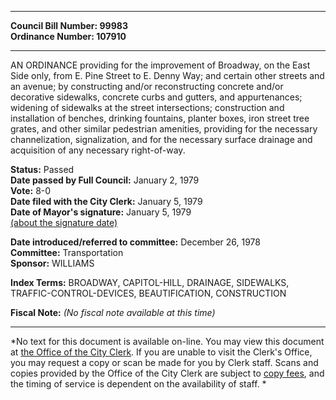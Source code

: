 * * * * *  
  
**Council Bill Number: [](#h0)[](#h2)99983**   
**Ordinance Number: 107910**  
  
* * * * *  
  
AN ORDINANCE providing for the improvement of Broadway, on the East Side only, from E. Pine Street to E. Denny Way; and certain other streets and an avenue; by constructing and/or reconstructing concrete and/or decorative sidewalks, concrete curbs and gutters, and appurtenances; widening of sidewalks at the street intersections; construction and installation of benches, drinking fountains, planter boxes, iron street tree grates, and other similar pedestrian amenities, providing for the necessary channelization, signalization, and for the necessary surface drainage and acquisition of any necessary right-of-way.  
  
**Status:** Passed   
**Date passed by Full Council:** January 2, 1979   
**Vote:** 8-0   
**Date filed with the City Clerk:** January 5, 1979   
**Date of Mayor's signature:** January 5, 1979   
[(about the signature date)](/~public/approvaldate.htm)   
  
  
**Date introduced/referred to committee:** December 26, 1978   
**Committee:** Transportation   
**Sponsor:** WILLIAMS   
  
**Index Terms:** BROADWAY, CAPITOL-HILL, DRAINAGE, SIDEWALKS, TRAFFIC-CONTROL-DEVICES, BEAUTIFICATION, CONSTRUCTION  
  
**Fiscal Note:** *(No fiscal note available at this time)*  
  
* * * * *  
  
*No text for this document is available on-line. You may view this document at [the Office of the City Clerk](http://www.seattle.gov/leg/clerk/contactUs.htm). If you are unable to visit the Clerk's Office, you may request a copy or scan be made for you by Clerk staff. Scans and copies provided by the Office of the City Clerk are subject to [copy fees](http://clerk.seattle.gov/~public/clerkfees.htm), and the timing of service is dependent on the availability of staff. *  
  
  
